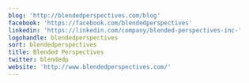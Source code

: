 ```yaml
---
blog: 'http://blendedperspectives.com/blog'
facebook: 'https://facebook.com/blendedperspectives'
linkedin: 'https://linkedin.com/company/blended-perspectives-inc-'
logohandle: blendedperspectives
sort: blendedperspectives
title: Blended Perspectives
twitter: blendedp
website: 'http://www.blendedperspectives.com/'
---
```


